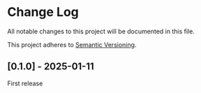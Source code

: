 # Change Log
All notable changes to this project will be documented in this file.
 
This project adheres to [Semantic Versioning](http://semver.org/).

## [0.1.0] - 2025-01-11

First release
